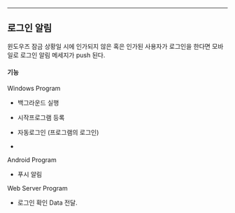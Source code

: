 ****

## 로그인 알림

윈도우즈 잠금 상황일 시에 인가되지 않은 혹은 인가된 사용자가 로그인을 한다면 모바일로 로그인 알림 메세지가 
push 된다. 

#### 기능

Windows Program

- 백그라운드 실행

- 시작프로그램 등록

- 자동로그인 (프로그램의 로그인)

- 

Android Program

- 푸시 알림

Web Server Program


- 로그인 확인 Data 전달.
